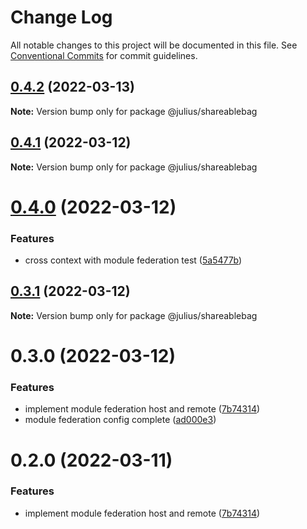 # Change Log

All notable changes to this project will be documented in this file.
See [Conventional Commits](https://conventionalcommits.org) for commit guidelines.

## [0.4.2](https://github.com/jeffersonRibeiro/lerna-monorepo-module-federation/compare/@julius/shareablebag@0.4.1...@julius/shareablebag@0.4.2) (2022-03-13)

**Note:** Version bump only for package @julius/shareablebag





## [0.4.1](https://github.com/jeffersonRibeiro/lerna-monorepo-module-federation/compare/@julius/shareablebag@0.4.0...@julius/shareablebag@0.4.1) (2022-03-12)

**Note:** Version bump only for package @julius/shareablebag





# [0.4.0](https://github.com/jeffersonRibeiro/lerna-monorepo-module-federation/compare/@julius/shareablebag@0.3.1...@julius/shareablebag@0.4.0) (2022-03-12)


### Features

* cross context with module federation test ([5a5477b](https://github.com/jeffersonRibeiro/lerna-monorepo-module-federation/commit/5a5477b8583d0e07ef45e79df80765040b83970a))





## [0.3.1](https://github.com/jeffersonRibeiro/lerna-monorepo-module-federation/compare/@julius/shareablebag@0.3.0...@julius/shareablebag@0.3.1) (2022-03-12)

**Note:** Version bump only for package @julius/shareablebag





# 0.3.0 (2022-03-12)


### Features

* implement module federation host and remote ([7b74314](https://github.com/jeffersonRibeiro/lerna-monorepo/commit/7b743149d9de9c32d59cf3846b6e7138aac8e905))
* module federation config complete ([ad000e3](https://github.com/jeffersonRibeiro/lerna-monorepo/commit/ad000e37e13910c22932e45fc3af0821aad86fcb))





# 0.2.0 (2022-03-11)


### Features

* implement module federation host and remote ([7b74314](https://github.com/jeffersonRibeiro/lerna-monorepo/commit/7b743149d9de9c32d59cf3846b6e7138aac8e905))
